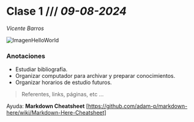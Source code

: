 # Clase 1 /// *09-08-2024*
*Vicente Barros*

![ImagenHelloWorld](https://github.com/user-attachments/assets/4040d11f-da3f-457c-aab9-6bd2ac2ed6f2)


### Anotaciones 

- Estudiar bibliografía.
- Organizar computador para archivar y preparar conocimientos.
- Organizar horarios de estudio futuros.

> Referentes, links, páginas, etc ...

Ayuda: **Markdown Cheatsheet** [https://github.com/adam-p/markdown-here/wiki/Markdown-Here-Cheatsheet]

